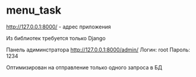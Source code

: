 # menu_task

http://127.0.0.1:8000/ - адрес приложения

Из библиотек требуется только Django

Панель адиминстратора 
http://127.0.0.1:8000/admin/
Логин: root 
Пароль: 1234

Оптимизирован на отправление только одного запроса в БД